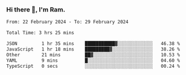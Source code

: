 ### Hi there 👋, I'm Ram.

<!--START_SECTION:waka-->

```txt
From: 22 February 2024 - To: 29 February 2024

Total Time: 3 hrs 25 mins

JSON         1 hr 35 mins    ███████████▓░░░░░░░░░░░░░   46.38 %
JavaScript   1 hr 18 mins    █████████▓░░░░░░░░░░░░░░░   38.26 %
Other        21 mins         ██▓░░░░░░░░░░░░░░░░░░░░░░   10.53 %
YAML         9 mins          █░░░░░░░░░░░░░░░░░░░░░░░░   04.60 %
TypeScript   0 secs          ░░░░░░░░░░░░░░░░░░░░░░░░░   00.24 %
```

<!--END_SECTION:waka-->
